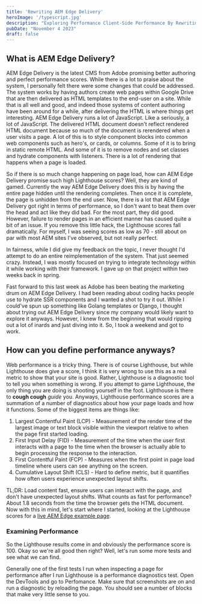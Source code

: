 ```yaml
---
title: 'Rewriting AEM Edge Delivery'
heroImage: '/typescript.jpg'
description: "Exploring Performance Client-Side Performance By Rewriting AEM Edge"
pubDate: "November 4 2023"
draft: false
---
```


## What is AEM Edge Delivery?

AEM Edge Delivery is the latest CMS from Adobe promising better authoring and perfect performance scores. While there is a lot to praise about the system, I personally felt there were some changes that could be addressed. The system works by having authors create web pages within Google Drive that are then delivered as HTML templates to the end-user on a site. While that is all well and good, and indeed those systems of content authoring have been around for a while, after delivering the HTML is where things get interesting. AEM Edge Delivery runs a lot of JavaScript. Like a seriously, a lot of JavaScript. The delivered HTML document doesn't reflect rendered HTML document because so much of the document is rerendered when a user visits a page. A lot of this is to style component blocks into common web components such as hero's, or cards, or columns. Some of it is to bring in static remote HTML. And some of it is to remove nodes and set classes and hydrate components with listeners. There is a lot of rendering that happens when a page is loaded.

So if there is so much change happening on page load, how can AEM Edge Delivery promise such high Lighthouse scores? Well, they are kind of gamed. Currently the way AEM Edge Delivery does this is by having the entire page hidden until the rendering completes. Then once it is complete, the page is unhidden from the end user. Now, there is a lot that AEM Edge Delivery got right in terms of performance, so I don't want to beat them over the head and act like they did bad. For the most part, they did good. However, failure to render pages in an efficient manner has caused quite a bit of an issue. If you remove this little hack, the Lighthouse scores fall dramatically. For myself, I was seeing scores as low as 70 - still about on par with most AEM sites I've observed, but not really perfect.

In fairness, while I did give my feedback on the topic, I never thought I'd attempt to do an entire reimplementation of the system. That just seemed crazy. Instead, I was mostly focused on trying to integrate technology within it while working with their framework. I gave up on that project within two weeks back in spring.

Fast forward to this last week as Adobe has been beating the marketing drum on AEM Edge Delivery. I had been reading about coding hacks people use to hydrate SSR components and I wanted a shot to try it out. While I could've spun up something like Golang templates or Django, I thought about trying out AEM Edge Delivery since my company would likely want to explore it anyways. However, I knew from the beginning that would ripping out a lot of inards and just diving into it. So, I took a weekend and got to work.

## How can you define performance anyways?

Web performance is a tricky thing. There is of course Lighthouse, but while Lighthouse does give a score, I think it is very wrong to use this as a real metric to show that your site is good. Rather, Lighthouse is a diagnostic tool to tell you when something is wrong. If you attempt to game Lighthouse, the only thing you are doing is shooting yourself in the foot. Lighthouse is there to **cough cough** *guide* you. Anyways, Lighthouse performance scores are a summation of a number of diagnostics about how your page loads and how it functions. Some of the biggest items are things like:

1. Largest Contentful Paint (LCP) - Measurement of the render time of the largest image or text block visible within the viewport relative to when the page first started loading.
2. First Input Delay (FID) - Measurement of the time when the user first interacts with a page to the time when the browser is actually able to begin processing the response to the interaction.
3. First Contentful Paint (FCP) - Measures when the first point in page load timeline where users can see anything on the screen.
4. Cumulative Layout Shift (CLS) - Hard to define metric, but it quantifies how often users experience unexpected layout shifts.

TL;DR: Load content fast, ensure users can interact with the page, and don't have unexpected layout shifts. What counts as fast for performance? About 1.8 seconds from the time the browser gets the HTML document. Now with this in mind, let's start where I started, looking at the Lighthouse scores for a [live AEM Edge example page](https://main--my-website--lighthouse100.hlx.page/).

### Examining Performance

So the Lighthouse results come in and obviously the performance score is 100. Okay so we're all good then right? Well, let's run some more tests and see what we can find.

Generally one of the first tests I run when inspecting a page for performance after I run Lighthouse is a performance diagnostics test. Open the DevTools and go to Perfomance. Make sure that screenshots are on and run a diagnostic by reloading the page. You should see a number of blocks that make very little sense to you.




